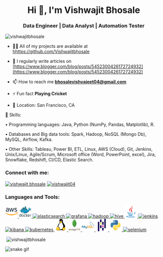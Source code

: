 <h1 align="center">Hi 👋, I'm Vishwajit Bhosale</h1>
<h3 align="center">Data Engineer | Data Analyst | Automation Tester</h3>

<p align="left"> <img src="https://komarev.com/ghpvc/?username=vishwajitbhosale&label=Profile%20views&color=0e75b6&style=flat" alt="vishwajitbhosale" /> </p>

- 👨‍💻 All of my projects are available at [hhttps://github.com/Vishwajitbhosale](hhttps://github.com/Vishwajitbhosale)

- 📝 I regularly write articles on [https://www.blogger.com/blog/posts/5452300426172724932](https://www.blogger.com/blog/posts/5452300426172724932)

- 📫 How to reach me **bhosalevishvajeet04@gmail.com**

- ⚡ Fun fact **Playing Cricket**

- 📍 Location: San Francisco, CA

🚀 Skills:

•	Programming languages: Java, Python (NumPy, Pandas, Matplotlib), R.

•	Databases and Big data tools: Spark, Hadoop, NoSQL (Mongo Db), MySQL, Airflow, Kafka.

•	Other Skills: Tableau, Power BI, ETL, Linux, AWS (Cloud), Git, Jenkins, Unix/Linux, Agile/Scrum, Microsoft office (Word, PowerPoint, excel), Jira, Snowflake, Redshift, CI/CD, Elastic Search.



<h3 align="left">Connect with me:</h3>
<p align="left">
<a href="https://www.linkedin.com/in/vishwajit-bhosale-400842202/" target="blank"><img align="center" src="https://raw.githubusercontent.com/rahuldkjain/github-profile-readme-generator/master/src/images/icons/Social/linked-in-alt.svg" alt="vishwajit bhosale" height="30" width="40" /></a>
<a href="https://instagram.com/vishwajit04" target="blank"><img align="center" src="https://raw.githubusercontent.com/rahuldkjain/github-profile-readme-generator/master/src/images/icons/Social/instagram.svg" alt="vishwajit04" height="30" width="40" /></a>
</p>

<h3 align="left">Languages and Tools:</h3>
<p align="left"> <a href="https://aws.amazon.com" target="_blank" rel="noreferrer"> <img src="https://raw.githubusercontent.com/devicons/devicon/master/icons/amazonwebservices/amazonwebservices-original-wordmark.svg" alt="aws" width="40" height="40"/> </a> <a href="https://www.docker.com/" target="_blank" rel="noreferrer"> <img src="https://raw.githubusercontent.com/devicons/devicon/master/icons/docker/docker-original-wordmark.svg" alt="docker" width="40" height="40"/> </a> <a href="https://www.elastic.co" target="_blank" rel="noreferrer"> <img src="https://www.vectorlogo.zone/logos/elastic/elastic-icon.svg" alt="elasticsearch" width="40" height="40"/> </a> <a href="https://grafana.com" target="_blank" rel="noreferrer"> <img src="https://www.vectorlogo.zone/logos/grafana/grafana-icon.svg" alt="grafana" width="40" height="40"/> </a> <a href="https://hadoop.apache.org/" target="_blank" rel="noreferrer"> <img src="https://www.vectorlogo.zone/logos/apache_hadoop/apache_hadoop-icon.svg" alt="hadoop" width="40" height="40"/> </a> <a href="https://hive.apache.org/" target="_blank" rel="noreferrer"> <img src="https://www.vectorlogo.zone/logos/apache_hive/apache_hive-icon.svg" alt="hive" width="40" height="40"/> </a> <a href="https://www.java.com" target="_blank" rel="noreferrer"> <img src="https://raw.githubusercontent.com/devicons/devicon/master/icons/java/java-original.svg" alt="java" width="40" height="40"/> </a> <a href="https://www.jenkins.io" target="_blank" rel="noreferrer"> <img src="https://www.vectorlogo.zone/logos/jenkins/jenkins-icon.svg" alt="jenkins" width="40" height="40"/> </a> <a href="https://www.elastic.co/kibana" target="_blank" rel="noreferrer"> <img src="https://www.vectorlogo.zone/logos/elasticco_kibana/elasticco_kibana-icon.svg" alt="kibana" width="40" height="40"/> </a> <a href="https://kubernetes.io" target="_blank" rel="noreferrer"> <img src="https://www.vectorlogo.zone/logos/kubernetes/kubernetes-icon.svg" alt="kubernetes" width="40" height="40"/> </a> <a href="https://www.linux.org/" target="_blank" rel="noreferrer"> <img src="https://raw.githubusercontent.com/devicons/devicon/master/icons/linux/linux-original.svg" alt="linux" width="40" height="40"/> </a> <a href="https://www.mongodb.com/" target="_blank" rel="noreferrer"> <img src="https://raw.githubusercontent.com/devicons/devicon/master/icons/mongodb/mongodb-original-wordmark.svg" alt="mongodb" width="40" height="40"/> </a> <a href="https://www.mysql.com/" target="_blank" rel="noreferrer"> <img src="https://raw.githubusercontent.com/devicons/devicon/master/icons/mysql/mysql-original-wordmark.svg" alt="mysql" width="40" height="40"/> </a> <a href="https://pandas.pydata.org/" target="_blank" rel="noreferrer"> <img src="https://raw.githubusercontent.com/devicons/devicon/2ae2a900d2f041da66e950e4d48052658d850630/icons/pandas/pandas-original.svg" alt="pandas" width="40" height="40"/> </a> <a href="https://www.python.org" target="_blank" rel="noreferrer"> <img src="https://raw.githubusercontent.com/devicons/devicon/master/icons/python/python-original.svg" alt="python" width="40" height="40"/> </a> <a href="https://www.selenium.dev" target="_blank" rel="noreferrer"> <img src="https://raw.githubusercontent.com/detain/svg-logos/780f25886640cef088af994181646db2f6b1a3f8/svg/selenium-logo.svg" alt="selenium" width="40" height="40"/> </a> </p>

<p>&nbsp;<img align="center" src="https://github-readme-stats.vercel.app/api?username=vishwajitbhosale&show_icons=true&locale=en" alt="vishwajitbhosale" /></p>

![snake gif](https://github.com/Vishwajitbhosale/Vishwajitbhosale/blob/output/github-contribution-grid-snake.gif)
